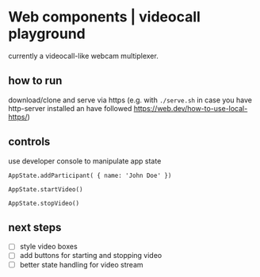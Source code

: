 # Web components | videocall playground

currently a videocall-like webcam multiplexer.

## how to run
download/clone and serve via https (e.g. with `./serve.sh` in case you have http-server installed an have followed https://web.dev/how-to-use-local-https/)

## controls
use developer console to manipulate app state

`AppState.addParticipant( { name: 'John Doe' })`

`AppState.startVideo()`

`AppState.stopVideo()`

## next steps
- [ ] style video boxes
- [ ] add buttons for starting and stopping video
- [ ] better state handling for video stream